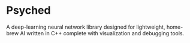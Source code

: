 # Psyched
A deep-learning neural network library designed for lightweight, home-brew AI written in C++ complete with visualization and debugging tools.
